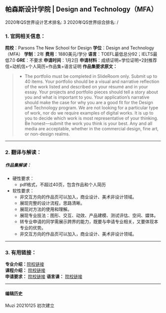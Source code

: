 ## 帕森斯设计学院 | Design and Technology（MFA）

2020年QS世界设计艺术排名: 3
2020年QS世界综合排名: /  

### 1. 官网相关信息：

**院校**：Parsons The New School for Design
**学位**：Design and Technology（MFA）
**学制**：2年
**费用**：1880美元/学分
**语言**：TOEFL最低总分92；IELTS最低7.0
**GRE**：不要求
**申请时间**：1月2日
**申请材料**：成绩证明+学位证明+2封推荐信+动机信+个人简历+作品集+语言证明
**作品集要求原文：**   

> - The portfolio must be completed in SlideRoom only. Submit up to 40 items. Your portfolio should be a visual and narrative reflection of the work listed and described on your résumé and in your essay. Your projects and portfolio pieces should tell a story about you and what is important to you. Your application’s narrative should make the case for why you are a good fit for the Design and Technology program. We are not looking for a particular type of work, nor do we require examples of digital works. It is up to you to decide which work is most representative of your thinking. Be honest—submit the work you think is your best. Any and all media are acceptable, whether in the commercial design, fine art, or non-design realms.


---

### 2. 翻译与解读：

##### 作品集解读：
- 硬性要求：
  - pdf格式，不超过40页，包含作品和个人简历
- 软性要求：
  - 非交互方向的作品页可以加入，商业设计、美术非设计领域。
  - 展现完整的设计流程，思路清晰。
  - 展现对方法的使用和理解。
  - 展现专业技法：图形、交互、动效、产品建模、测试评估、空间、媒体。
  - 转专业申请的同学需展示跨界的能力，既要与申请专业相关，又要体现本专业的优势。
  - 非交互方向的作品页可以加入，商业设计、美术非设计领域。

---

### 3. 有用链接：

**专业介绍：**[院校链接](https://www.newschool.edu/parsons/mfa-design-technology/)  
**课程介绍：** [院校链接](https://www.newschool.edu/parsons/mfa-design-technology/?show=program-curriculum)  
**申请要求：** [院校链接](https://www.newschool.edu/parsons/admission-graduate-design-programs/)
**语言课：** [院校链接](https://opencampus.newschool.edu/subjects/languages/)

---


#### 编辑历史
Muzi 20210125 初次建立
